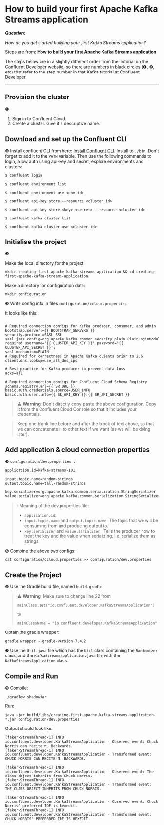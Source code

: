 # How to build your first Apache Kafka Streams application

***Question:***

*How do you get started building your first Kafka Streams application?*

Steps are from: **[How to build your first Apache Kafka Streams application](https://developer.confluent.io/tutorials/creating-first-apache-kafka-streams-application/confluent.html)**

The steps below are in a slightly different order from the Tutorial on the Confluent Developer website, so there are numbers in black circles (❶, ❷, etc) that refer to the step number in that Kafka tutorial at Confluent Developer.

---



## Provision the cluster
❶
1. Sign in to Confluent Cloud.
2. Create a cluster. Give it a descriptive name.



## Download and set up the Confluent CLI
❹
Install confluent CLI from here: [Install Confluent CLI](https://docs.confluent.io/confluent-cli/current/install.html#scripted-installation).
Install to `./bin`. Don't forget to add it to the `PATH` variable. Then use the following commands to login, allow auth using api-key and secret, explore environments and clusters:

`$ confluent login`

`$ confluent environment list`

`$ confluent environment use <env-id>`

`$ confluent api-key store --resource <cluster id>`

`$ confluent api-key store <key> <secret> --resource <cluster id>`

`$ confluent kafka cluster list`

`$ confluent kafka cluster use <cluster id>`

## Initialise the project
❷

Make the local directory for the project
```
mkdir creating-first-apache-kafka-streams-application && cd creating-first-apache-kafka-streams-application
```
Make a directory for configuration data:
```
mkdir configuration
```
❸ Write config info in files
`configuration/ccloud.properties`

It looks like this:
```

# Required connection configs for Kafka producer, consumer, and admin
bootstrap.servers={{ BOOTSTRAP_SERVERS }}
security.protocol=SASL_SSL
sasl.jaas.config=org.apache.kafka.common.security.plain.PlainLoginModule required username='{{ CLUSTER_API_KEY }}' password='{{ CLUSTER_API_SECRET }}';
sasl.mechanism=PLAIN
# Required for correctness in Apache Kafka clients prior to 2.6
client.dns.lookup=use_all_dns_ips

# Best practice for Kafka producer to prevent data loss
acks=all

# Required connection configs for Confluent Cloud Schema Registry
schema.registry.url={{ SR_URL }}
basic.auth.credentials.source=USER_INFO
basic.auth.user.info={{ SR_API_KEY }}:{{ SR_API_SECRET }}

```
> ⚠ **Warning:** Don't directly copy-paste the above configuration. Copy it from the Confluent Cloud Console so that it includes your credentials.

> Keep one blank line before and after the block of text above, so that we can concatenate it to other text if we want (as we will be doing later).



## Add application & cloud connection properties
❺ `configuration/dev.properties :`

```
application.id=kafka-streams-101

input.topic.name=random-strings
output.topic.name=tall-random-strings

key.serializer=org.apache.kafka.common.serialization.StringSerializer
value.serializer=org.apache.kafka.common.serialization.StringSerializer
```

> ℹ Meaning of the dev.properties file:
> - `application.id`: 
> - `input.topic.name` and `output.topic.name`. The topic that we will be consuming from and producing output to.
> - `key.serializer` and `value.serializer` . Tells the producer how to treat the key and the value when serializing. i.e. serialize them as strings.

❻ Combine the above two configs:
```
cat configuration/ccloud.properties >> configuration/dev.properties
```

## Create the Project
❺ Use the Gradle build file, named `build.gradle`
>  ⚠ **Warning:** Make sure to change line 22 from
>
> `mainClass.set("io.confluent.developer.KafkaStreamsApplication")`
>
> to
>
> `mainClassName = "io.confluent.developer.KafkaStreamsApplication"`

Obtain the gradle wrapper:
```
gradle wrapper --gradle-version 7.4.2
```
❼ Use the `Util.java` file which has the `Util` class containing the `Randomizer` class, and the `KafkaStreamsApplication.java` file with the `KafkaStreamsApplication` class.


## Compile and Run
❾
Compile:

```
./gradlew shadowJar
```

Run:

```
java -jar build/libs/creating-first-apache-kafka-streams-application-*.jar configuration/dev.properties
```

Output should look like:
```
[faker-StreamThread-1] INFO io.confluent.developer.KafkaStreamsApplication - Observed event: Chuck Norris can recite π. Backwards.
[faker-StreamThread-1] INFO io.confluent.developer.KafkaStreamsApplication - Transformed event: CHUCK NORRIS CAN RECITE Π. BACKWARDS.

[faker-StreamThread-1] INFO io.confluent.developer.KafkaStreamsApplication - Observed event: The class object inherits from Chuck Norris.
[faker-StreamThread-1] INFO io.confluent.developer.KafkaStreamsApplication - Transformed event: THE CLASS OBJECT INHERITS FROM CHUCK NORRIS.

[faker-StreamThread-1] INFO io.confluent.developer.KafkaStreamsApplication - Observed event: Chuck Norris' preferred IDE is hexedit.
[faker-StreamThread-1] INFO io.confluent.developer.KafkaStreamsApplication - Transformed event: CHUCK NORRIS' PREFERRED IDE IS HEXEDIT.

```

